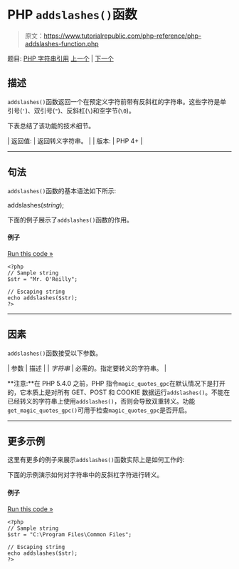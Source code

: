 # PHP `addslashes()`函数

> 原文：<https://www.tutorialrepublic.com/php-reference/php-addslashes-function.php>

题目: [PHP 字符串引用](php-string-functions.php) [上一个](php-addcslashes-function.php) | [下一个](php-bin2hex-function.php)

## 描述

`addslashes()`函数返回一个在预定义字符前带有反斜杠的字符串。这些字符是单引号(`'`)、双引号(`"`)、反斜杠(`\`)和空字节(`\0`)。

下表总结了该功能的技术细节。

| 返回值: | 返回转义字符串。 |
| 版本: | PHP 4+ |

* * *

## 句法

`addslashes()`函数的基本语法如下所示:

addslashes(*string*);

下面的例子展示了`addslashes()`函数的作用。

#### 例子

[Run this code »](../codelab.php?topic=php&file=quote-string-with-slashes "Run this code to view the output")

```
<?php
// Sample string
$str = "Mr. O'Reilly";

// Escaping string
echo addslashes($str);
?>
```

* * *

## 因素

`addslashes()`函数接受以下参数。

| 参数 | 描述 |
| *字符串* | 必需的。指定要转义的字符串。 |

**注意:**在 PHP 5.4.0 之前，PHP 指令`magic_quotes_gpc`在默认情况下是打开的，它本质上是对所有 GET、POST 和 COOKIE 数据运行`addslashes()`。不能在已经转义的字符串上使用`addslashes()`，否则会导致双重转义。功能`get_magic_quotes_gpc()`可用于检查`magic_quotes_gpc`是否开启。

* * *

## 更多示例

这里有更多的例子来展示`addslashes()`函数实际上是如何工作的:

下面的示例演示如何对字符串中的反斜杠字符进行转义。

#### 例子

[Run this code »](../codelab.php?topic=php&file=escape-backslash-characters-inside-a-string "Run this code to view the output")

```
<?php
// Sample string
$str = "C:\Program Files\Common Files";

// Escaping string
echo addslashes($str);
?>
```
